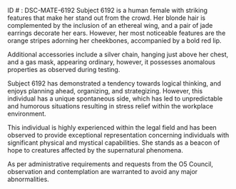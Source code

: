 ID # : DSC-MATE-6192
Subject 6192 is a human female with striking features that make her stand out from the crowd. Her blonde hair is complemented by the inclusion of an ethereal wing, and a pair of jade earrings decorate her ears. However, her most noticeable features are the orange stripes adorning her cheekbones, accompanied by a bold red lip.

Additional accessories include a silver chain, hanging just above her chest, and a gas mask, appearing ordinary, however, it possesses anomalous properties as observed during testing.

Subject 6192 has demonstrated a tendency towards logical thinking, and enjoys planning ahead, organizing, and strategizing. However, this individual has a unique spontaneous side, which has led to unpredictable and humorous situations resulting in stress relief within the workplace environment. 

This individual is highly experienced within the legal field and has been observed to provide exceptional representation concerning individuals with significant physical and mystical capabilities. She stands as a beacon of hope to creatures affected by the supernatural phenomena. 

As per administrative requirements and requests from the O5 Council, observation and contemplation are warranted to avoid any major abnormalities.